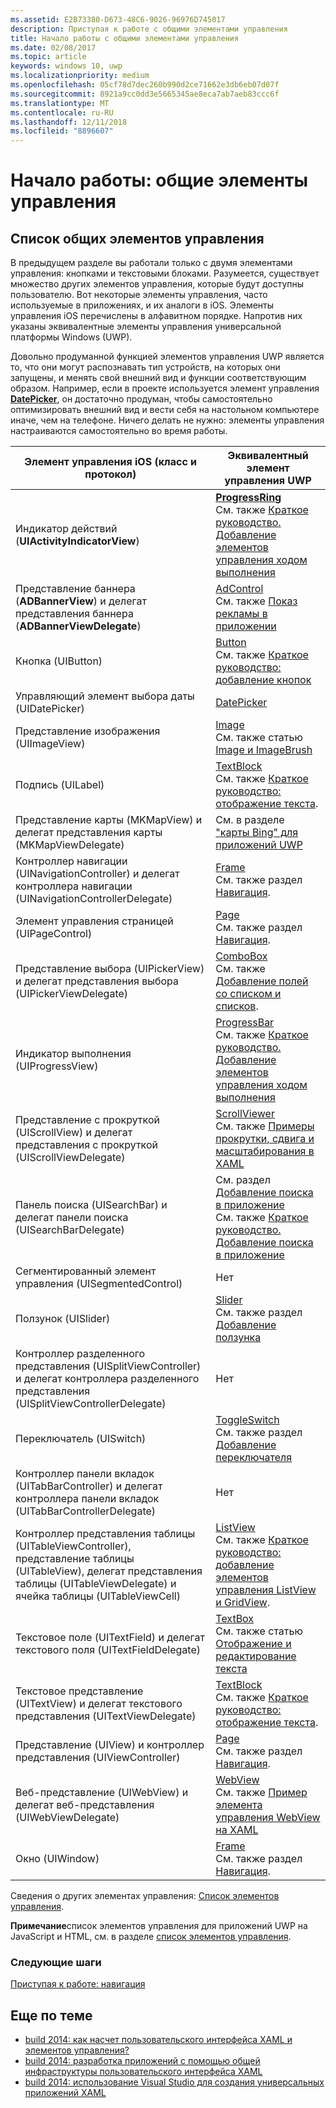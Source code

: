```yaml
---
ms.assetid: E2B73380-D673-48C6-9026-96976D745017
description: Приступая к работе с общими элементами управления
title: Начало работы с общими элементами управления
ms.date: 02/08/2017
ms.topic: article
keywords: windows 10, uwp
ms.localizationpriority: medium
ms.openlocfilehash: 05cf78d7dec260b990d2ce71662e3db6eb07d07f
ms.sourcegitcommit: 8921a9cc0dd3e5665345ae8eca7ab7aeb83ccc6f
ms.translationtype: MT
ms.contentlocale: ru-RU
ms.lasthandoff: 12/11/2018
ms.locfileid: "8896607"
---
```

# <a name="getting-started-common-controls"></a>Начало работы: общие элементы управления


## <a name="common-controls-list"></a>Список общих элементов управления

В предыдущем разделе вы работали только с двумя элементами управления: кнопками и текстовыми блоками. Разумеется, существует множество других элементов управления, которые будут доступны пользователю. Вот некоторые элементы управления, часто используемые в приложениях, и их аналоги в iOS. Элементы управления iOS перечислены в алфавитном порядке. Напротив них указаны эквивалентные элементы управления универсальной платформы Windows (UWP).

Довольно продуманной функцией элементов управления UWP является то, что они могут распознавать тип устройств, на которых они запущены, и менять свой внешний вид и функции соответствующим образом. Например, если в проекте используется элемент управления [**DatePicker**](https://msdn.microsoft.com/library/windows/apps/br211681), он достаточно продуман, чтобы самостоятельно оптимизировать внешний вид и вести себя на настольном компьютере иначе, чем на телефоне. Ничего делать не нужно: элементы управления настраиваются самостоятельно во время работы.

| Элемент управления iOS (класс и протокол) | Эквивалентный элемент управления UWP |
|------------------------------|--------------------------------------|
| Индикатор действий (**UIActivityIndicatorView**) | [**ProgressRing**](https://msdn.microsoft.com/library/windows/apps/br227538) <br/> См. также [Краткое руководство. Добавление элементов управления ходом выполнения](https://msdn.microsoft.com/library/windows/apps/xaml/hh780651) |
| Представление баннера (**ADBannerView**) и делегат представления баннера (**ADBannerViewDelegate**) | [AdControl](https://msdn.microsoft.com/library/windows/apps/microsoft.advertising.winrt.ui.adcontrol.aspx) <br/> См. также [Показ рекламы в приложении](../monetize/display-ads-in-your-app.md) |
| Кнопка (UIButton) | [Button](https://msdn.microsoft.com/library/windows/apps/br209265) <br/> См. также [Краткое руководство: добавление кнопок](https://msdn.microsoft.com/library/windows/apps/xaml/jj153346) |
| Управляющий элемент выбора даты (UIDatePicker) | [DatePicker](https://msdn.microsoft.com/library/windows/apps/br211681) |
| Представление изображения (UIImageView) | [Image](https://msdn.microsoft.com/library/windows/apps/br242752) <br/> См. также статью [Image и ImageBrush](https://msdn.microsoft.com/library/windows/apps/mt280382) |
| Подпись (UILabel) | [TextBlock](https://msdn.microsoft.com/library/windows/apps/br209652) <br/> См. также [Краткое руководство: отображение текста](https://msdn.microsoft.com/library/windows/apps/xaml/hh700392). |
| Представление карты (MKMapView) и делегат представления карты (MKMapViewDelegate) | См. в разделе ["карты Bing" для приложений UWP](http://go.microsoft.com/fwlink/p/?LinkId=263496) |
| Контроллер навигации (UINavigationController) и делегат контроллера навигации (UINavigationControllerDelegate) | [Frame](https://msdn.microsoft.com/library/windows/apps/br242682) <br/> См. также раздел [Навигация](https://msdn.microsoft.com/library/windows/apps/mt187344). |
| Элемент управления страницей (UIPageControl) | [Page](https://msdn.microsoft.com/library/windows/apps/br227503) <br/> См. также раздел [Навигация](https://msdn.microsoft.com/library/windows/apps/mt187344). |
| Представление выбора (UIPickerView) и делегат представления выбора (UIPickerViewDelegate) | [ComboBox](https://msdn.microsoft.com/library/windows/apps/br209348) <br/> См. также [Добавление полей со списком и списков](https://msdn.microsoft.com/library/windows/apps/xaml/hh780616). |
| Индикатор выполнения (UIProgressView) | [ProgressBar](https://msdn.microsoft.com/library/windows/apps/br227529) <br/> См. также [Краткое руководство. Добавление элементов управления ходом выполнения](https://msdn.microsoft.com/library/windows/apps/xaml/hh780651) |
| Представление с прокруткой (UIScrollView) и делегат представления с прокруткой (UIScrollViewDelegate) | [ScrollViewer](https://msdn.microsoft.com/library/windows/apps/br209527) <br/>  См. также [Примеры прокрутки, сдвига и масштабирования в XAML](http://go.microsoft.com/fwlink/p/?LinkId=238577) |
| Панель поиска (UISearchBar) и делегат панели поиска (UISearchBarDelegate) | См. раздел [Добавление поиска в приложение](https://msdn.microsoft.com/library/windows/apps/xaml/jj130767) <br/>  См. также [Краткое руководство. Добавление поиска в приложение](https://msdn.microsoft.com/library/windows/apps/xaml/hh868180) |
| Сегментированный элемент управления (UISegmentedControl) | Нет |
| Ползунок (UISlider) | [Slider](https://msdn.microsoft.com/library/windows/apps/br209614) <br/>  См. также раздел [Добавление ползунка](https://msdn.microsoft.com/library/windows/apps/xaml/hh868197) |
| Контроллер разделенного представления (UISplitViewController) и делегат контроллера разделенного представления (UISplitViewControllerDelegate) | Нет |
| Переключатель (UISwitch) | [ToggleSwitch](https://msdn.microsoft.com/library/windows/apps/br209712) <br/>  См. также раздел [Добавление переключателя](https://msdn.microsoft.com/library/windows/apps/xaml/hh868198) |
| Контроллер панели вкладок (UITabBarController) и делегат контроллера панели вкладок (UITabBarControllerDelegate) | Нет |
| Контроллер представления таблицы (UITableViewController), представление таблицы (UITableView), делегат представления таблицы (UITableViewDelegate) и ячейка таблицы (UITableViewCell) | [ListView](https://msdn.microsoft.com/library/windows/apps/br242878) <br/>  См. также [Краткое руководство: добавление элементов управления ListView и GridView](https://msdn.microsoft.com/library/windows/apps/xaml/hh780650). |
| Текстовое поле (UITextField) и делегат текстового поля (UITextFieldDelegate) | [TextBox](https://msdn.microsoft.com/library/windows/apps/br209683) <br/>  См. также статью [Отображение и редактирование текста](https://msdn.microsoft.com/library/windows/apps/mt280218) |
| Текстовое представление (UITextView) и делегат текстового представления (UITextViewDelegate) | [TextBlock](https://msdn.microsoft.com/library/windows/apps/br209652) <br/>  См. также [Краткое руководство: отображение текста](https://msdn.microsoft.com/library/windows/apps/xaml/hh700392). |
| Представление (UIView) и контроллер представления (UIViewController) | [Page](https://msdn.microsoft.com/library/windows/apps/br227503) <br/>  См. также раздел [Навигация](https://msdn.microsoft.com/library/windows/apps/mt187344). |
| Веб-представление (UIWebView) и делегат веб-представления (UIWebViewDelegate) | [WebView](https://msdn.microsoft.com/library/windows/apps/br227702) <br/>  См. также [Пример элемента управления WebView на XAML](http://go.microsoft.com/fwlink/p/?LinkId=238582) |
| Окно (UIWindow) | [Frame](https://msdn.microsoft.com/library/windows/apps/br242682) <br/>  См. также раздел [Навигация](https://msdn.microsoft.com/library/windows/apps/mt187344). |

Сведения о других элементах управления: [Список элементов управления](https://msdn.microsoft.com/library/windows/apps/mt185406).

**Примечание**список элементов управления для приложений UWP на JavaScript и HTML, см. в разделе [список элементов управления](https://msdn.microsoft.com/library/windows/apps/hh465453).

### <a name="next-step"></a>Следующие шаги

[Приступая к работе: навигация](getting-started-navigation.md)

## <a name="related-topics"></a>Еще по теме

* [build 2014: как насчет пользовательского интерфейса XAML и элементов управления?](http://go.microsoft.com/fwlink/p/?LinkID=397897)
* [build 2014: разработка приложений с помощью общей инфраструктуры пользовательского интерфейса XAML](http://go.microsoft.com/fwlink/p/?LinkID=397898)
* [build 2014: использование Visual Studio для создания универсальных приложений XAML](http://go.microsoft.com/fwlink/p/?LinkID=397876)

